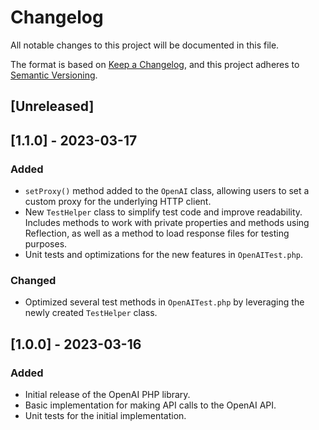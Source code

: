 # Changelog

All notable changes to this project will be documented in this file.

The format is based on [Keep a Changelog](https://keepachangelog.com/en/1.0.0/),
and this project adheres to [Semantic Versioning](https://semver.org/spec/v2.0.0.html).

## [Unreleased]

## [1.1.0] - 2023-03-17

### Added

- `setProxy()` method added to the `OpenAI` class, allowing users to set a custom proxy for the underlying HTTP client.
- New `TestHelper` class to simplify test code and improve readability. Includes methods to work with private properties and methods using Reflection, as well as a method to load response files for testing purposes.
- Unit tests and optimizations for the new features in `OpenAITest.php`.

### Changed

- Optimized several test methods in `OpenAITest.php` by leveraging the newly created `TestHelper` class.

## [1.0.0] - 2023-03-16

### Added

- Initial release of the OpenAI PHP library.
- Basic implementation for making API calls to the OpenAI API.
- Unit tests for the initial implementation.
